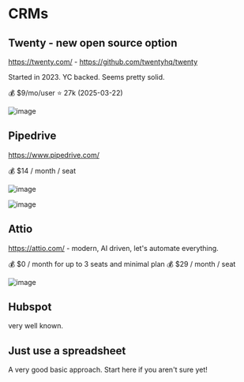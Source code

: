 # CRMs

## Twenty - new open source option

https://twenty.com/ - https://github.com/twentyhq/twenty

Started in 2023. YC backed. Seems pretty solid.

💰 $9/mo/user
⭐ 27k (2025-03-22)

![image](https://github.com/user-attachments/assets/ba165593-c3a0-4eb7-a639-54fcb3621702)

## Pipedrive

https://www.pipedrive.com/

💰 $14 / month / seat

![image](https://github.com/user-attachments/assets/ba029389-945c-4352-b364-5eee57b14a76)

![image](https://github.com/user-attachments/assets/dce2f8bd-5536-479b-a2a9-03d6b89b3030)

## Attio

https://attio.com/ - modern, AI driven, let's automate everything.

💰 $0 / month for up to 3 seats and minimal plan
💰 $29 / month / seat

![image](https://github.com/user-attachments/assets/35b9aa57-3c6d-4620-a383-40227f017b90)

## Hubspot

very well known.

## Just use a spreadsheet

A very good basic approach. Start here if you aren't sure yet!
